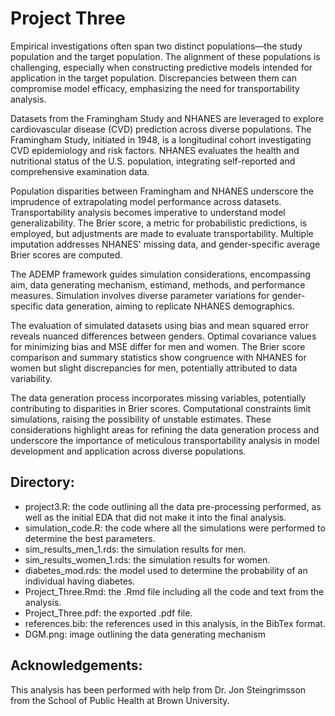 # Project Three
 
Empirical investigations often span two distinct populations—the study population and the target population. The alignment of these populations is challenging, especially when constructing predictive models intended for application in the target population. Discrepancies between them can compromise model efficacy, emphasizing the need for transportability analysis.

Datasets from the Framingham Study and NHANES are leveraged to explore cardiovascular disease (CVD) prediction across diverse populations. The Framingham Study, initiated in 1948, is a longitudinal cohort investigating CVD epidemiology and risk factors. NHANES evaluates the health and nutritional status of the U.S. population, integrating self-reported and comprehensive examination data.

Population disparities between Framingham and NHANES underscore the imprudence of extrapolating model performance across datasets. Transportability analysis becomes imperative to understand model generalizability. The Brier score, a metric for probabilistic predictions, is employed, but adjustments are made to evaluate transportability. Multiple imputation addresses NHANES' missing data, and gender-specific average Brier scores are computed.

The ADEMP framework guides simulation considerations, encompassing aim, data generating mechanism, estimand, methods, and performance measures. Simulation involves diverse parameter variations for gender-specific data generation, aiming to replicate NHANES demographics.

The evaluation of simulated datasets using bias and mean squared error reveals nuanced differences between genders. Optimal covariance values for minimizing bias and MSE differ for men and women. The Brier score comparison and summary statistics show congruence with NHANES for women but slight discrepancies for men, potentially attributed to data variability.

The data generation process incorporates missing variables, potentially contributing to disparities in Brier scores. Computational constraints limit simulations, raising the possibility of unstable estimates. These considerations highlight areas for refining the data generation process and underscore the importance of meticulous transportability analysis in model development and application across diverse populations.

## Directory:
- project3.R: the code outlining all the data pre-processing performed, as well as the initial EDA that did not make it into the final analysis.
- simulation_code.R: the code where all the simulations were performed to determine the best parameters.
- sim_results_men_1.rds: the simulation results for men.
- sim_results_women_1.rds: the simulation results for women.
- diabetes_mod.rds: the model used to determine the probability of an individual having diabetes.
- Project_Three.Rmd: the .Rmd file including all the code and text from the analysis.
- Project_Three.pdf: the exported .pdf file.
- references.bib: the references used in this analysis, in the BibTex format.
- DGM.png: image outlining the data generating mechanism

## Acknowledgements:

This analysis has been performed with help from Dr. Jon Steingrimsson from the School of Public Health at Brown University.
